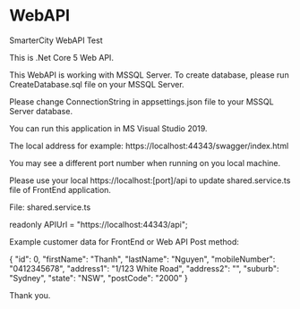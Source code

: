 # WebAPI
SmarterCity WebAPI Test

This is .Net Core 5 Web API.

This WebAPI is working with MSSQL Server. 
To create database, please run CreateDatabase.sql file on your MSSQL Server.

Please change ConnectionString in appsettings.json file to your MSSQL Server database.

You can run this application in MS Visual Studio 2019. 

The local address for example: https://localhost:44343/swagger/index.html

You may see a different port number when running on you local machine.

Please use your local https://localhost:[port]/api to update shared.service.ts file of FrontEnd application.


File: shared.service.ts 

readonly APIUrl = "https://localhost:44343/api";

Example customer data for FrontEnd or Web API Post method:

{
  "id": 0,
  "firstName": "Thanh",
  "lastName": "Nguyen",
  "mobileNumber": "0412345678",
  "address1": "1/123 White Road",
  "address2": "",
  "suburb": "Sydney",
  "state": "NSW",
  "postCode": "2000"
}


Thank you.

